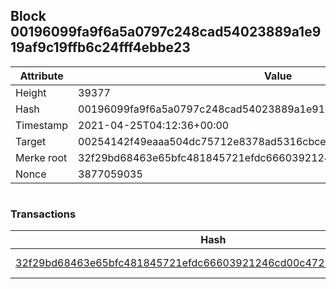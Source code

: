 ## Block 00196099fa9f6a5a0797c248cad54023889a1e919af9c19ffb6c24fff4ebbe23

Attribute | Value
--- | ---
Height | 39377
Hash | 00196099fa9f6a5a0797c248cad54023889a1e919af9c19ffb6c24fff4ebbe23
Timestamp | 2021-04-25T04:12:36+00:00
Target | 00254142f49eaaa504dc75712e8378ad5316cbcead634704b3734b6271167cc4
Merke root | 32f29bd68463e65bfc481845721efdc66603921246cd00c472534f08bde430b8
Nonce | 3877059035

```

```

### Transactions

Hash | Amount
--- | ---
[32f29bd68463e65bfc481845721efdc66603921246cd00c472534f08bde430b8](32f29bd68463e65bfc481845721efdc66603921246cd00c472534f08bde430b8.md) | 10.00000000 SKEPTI 
